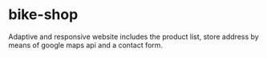 # bike-shop

Adaptive and responsive website includes the product list, store address by means of google maps api and a contact form.
